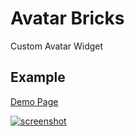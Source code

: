 # Avatar Bricks

Custom Avatar Widget

## Example

[Demo Page](../../lib/brick/avatar/demo_page.dart)

[<img src="https://github.com/congson99/bricks/blob/son/refactor/bricks/_avatar/assets/avatar_screenshot.PNG?raw=true" alt="screenshot" />](../../lib/brick/avatar/demo_page.dart)